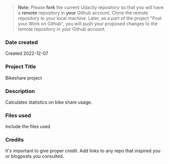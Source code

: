 >**Note**: Please **fork** the current Udacity repository so that you will have a **remote** repository in **your** Github account. Clone the remote repository to your local machine. Later, as a part of the project "Post your Work on Github", you will push your proposed changes to the remote repository in your Github account.

### Date created
Created 2022-12-07

### Project Title
Bikeshare project

### Description
Calculates statistics on bike share usage.

### Files used
Include the files used

### Credits
It's important to give proper credit. Add links to any repo that inspired you or blogposts you consulted.

